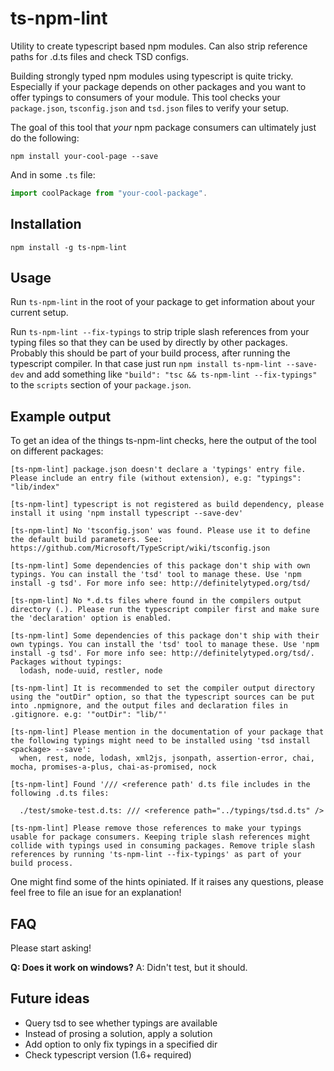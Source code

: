 # ts-npm-lint
Utility to create typescript based npm modules. Can also strip reference paths for .d.ts files and check TSD configs.

Building strongly typed npm modules using typescript is quite tricky.
Especially if your package depends on other packages and you want to offer typings to consumers of your module.
This tool checks your `package.json`, `tsconfig.json` and `tsd.json` files to verify your setup.

The goal of this tool that _your_ npm package consumers can ultimately just do the following:

`npm install your-cool-page --save`

And in some `.ts` file:

```javascript
import coolPackage from "your-cool-package".
```

## Installation

`npm install -g ts-npm-lint`

## Usage

Run `ts-npm-lint` in the root of your package to get information about your current setup.

Run `ts-npm-lint --fix-typings` to strip triple slash references from your typing files so that they can be used by directly by other packages.
Probably this should be part of your build process, after running the typescript compiler.
In that case just run `npm install ts-npm-lint --save-dev` and add something like `"build": "tsc && ts-npm-lint --fix-typings"` to the `scripts` section of your `package.json`. 

## Example output

To get an idea of the things ts-npm-lint checks, here the output of the tool on different packages:

```
[ts-npm-lint] package.json doesn't declare a 'typings' entry file. Please include an entry file (without extension), e.g: "typings": "lib/index"

[ts-npm-lint] typescript is not registered as build dependency, please install it using 'npm install typescript --save-dev'

[ts-npm-lint] No 'tsconfig.json' was found. Please use it to define the default build parameters. See: https://github.com/Microsoft/TypeScript/wiki/tsconfig.json

[ts-npm-lint] Some dependencies of this package don't ship with own typings. You can install the 'tsd' tool to manage these. Use 'npm install -g tsd'. For more info see: http://definitelytyped.org/tsd/

[ts-npm-lint] No *.d.ts files where found in the compilers output directory (.). Please run the typescript compiler first and make sure the 'declaration' option is enabled.
```

```
[ts-npm-lint] Some dependencies of this package don't ship with their own typings. You can install the 'tsd' tool to manage these. Use 'npm install -g tsd'. For more info see: http://definitelytyped.org/tsd/. Packages without typings:
  lodash, node-uuid, restler, node
```

```
[ts-npm-lint] It is recommended to set the compiler output directory using the "outDir" option, so that the typescript sources can be put into .npmignore, and the output files and declaration files in .gitignore. e.g: '"outDir": "lib/"'

[ts-npm-lint] Please mention in the documentation of your package that the following typings might need to be installed using 'tsd install <package> --save':
  when, rest, node, lodash, xml2js, jsonpath, assertion-error, chai, mocha, promises-a-plus, chai-as-promised, nock

[ts-npm-lint] Found '/// <reference path' d.ts file includes in the following .d.ts files:

  ./test/smoke-test.d.ts: /// <reference path="../typings/tsd.d.ts" />

[ts-npm-lint] Please remove those references to make your typings usable for package consumers. Keeping triple slash references might collide with typings used in consuming packages. Remove triple slash references by running 'ts-npm-lint --fix-typings' as part of your build process.
```

One might find some of the hints opiniated. If it raises any questions, please feel free to file an isue for an explanation!


## FAQ

Please start asking!

**Q: Does it work on windows?**
A: Didn't test, but it should.

## Future ideas

* Query tsd to see whether typings are available
* Instead of prosing a solution, apply a solution
* Add option to only fix typings in a specified dir
* Check typescript version (1.6+ required)
